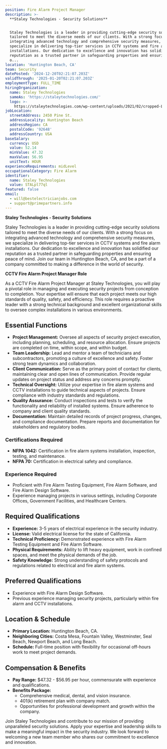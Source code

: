 ```yaml
---
position: Fire Alarm Project Manager
description: >-
  **Staley Technologies - Security Solutions**


  Staley Technologies is a leader in providing cutting-edge security solutions
  tailored to meet the diverse needs of our clients. With a strong focus on
  integrating advanced technology and comprehensive security measures, we
  specialize in delivering top-tier services in CCTV systems and fire alarm
  installations. Our dedication to excellence and innovation has solidified our
  reputation as a trusted partner in safeguarding properties and ensuring peace
  o...
location: 'Huntington Beach, CA'
team: Security
datePosted: '2024-12-20T02:21:07.203Z'
validThrough: '2025-01-20T02:21:07.203Z'
employmentType: FULL_TIME
hiringOrganization:
  name: Staley Technologies
  sameAs: 'https://staleytechnologies.com/'
  logo: >-
    https://staleytechnologies.com/wp-content/uploads/2021/02/cropped-Logo_StaleyTechnologies.png
jobLocation:
  streetAddress: 2450 Pine St.
  addressLocality: Huntington Beach
  addressRegion: CA
  postalCode: '92648'
  addressCountry: USA
baseSalary:
  currency: USD
  value: 52.14
  minValue: 47.32
  maxValue: 56.95
  unitText: HOUR
experienceRequirements: midLevel
occupationalCategory: Fire Alarm
identifier:
  name: Staley Technologies
  value: STALpl77ql
featured: false
email:
  - will@bestelectricianjobs.com
  - support@primepartners.info
---
```




**Staley Technologies - Security Solutions**

Staley Technologies is a leader in providing cutting-edge security solutions tailored to meet the diverse needs of our clients. With a strong focus on integrating advanced technology and comprehensive security measures, we specialize in delivering top-tier services in CCTV systems and fire alarm installations. Our dedication to excellence and innovation has solidified our reputation as a trusted partner in safeguarding properties and ensuring peace of mind. Join our team in Huntington Beach, CA, and be a part of a company committed to making a difference in the world of security.

**CCTV Fire Alarm Project Manager Role**

As a CCTV Fire Alarm Project Manager at Staley Technologies, you will play a pivotal role in managing and executing security projects from conception to completion. Your expertise will ensure that each project meets our high standards of quality, safety, and efficiency. This role requires a proactive leader with a strong technical background and excellent organizational skills to oversee complex installations in various environments.

## Essential Functions

- **Project Management:** Oversee all aspects of security project execution, including planning, scheduling, and resource allocation. Ensure projects are completed on time, within scope, and within budget.
- **Team Leadership:** Lead and mentor a team of technicians and subcontractors, promoting a culture of excellence and safety. Foster strong team dynamics and collaboration.
- **Client Communication:** Serve as the primary point of contact for clients, maintaining clear and open lines of communication. Provide regular updates on project status and address any concerns promptly.
- **Technical Oversight:** Utilize your expertise in fire alarm systems and CCTV installations to guide technical aspects of projects. Ensure compliance with industry standards and regulations.
- **Quality Assurance:** Conduct inspections and tests to verify the functionality and reliability of installed systems. Ensure adherence to company and client quality standards.
- **Documentation:** Maintain detailed records of project progress, changes, and compliance documentation. Prepare reports and documentation for stakeholders and regulatory bodies.

### Certifications Required

- **NFPA 1042:** Certification in fire alarm systems installation, inspection, testing, and maintenance.
- **NFPA 70:** Certification in electrical safety and compliance.

### Experience Required

- Proficient with Fire Alarm Testing Equipment, Fire Alarm Software, and Fire Alarm Design Software.
- Experience managing projects in various settings, including Corporate Offices, Government Facilities, and Healthcare Centers.

## Required Qualifications

- **Experience:** 3-5 years of electrical experience in the security industry.
- **License:** Valid electrical license for the state of California.
- **Technical Proficiency:** Demonstrated experience with Fire Alarm Testing Equipment and Fire Alarm Software.
- **Physical Requirements:** Ability to lift heavy equipment, work in confined spaces, and meet the physical demands of the job.
- **Safety Knowledge:** Strong understanding of safety protocols and regulations related to electrical and fire alarm systems.

## Preferred Qualifications

- Experience with Fire Alarm Design Software.
- Previous experience managing security projects, particularly within fire alarm and CCTV installations.

## Location & Schedule

- **Primary Location:** Huntington Beach, CA.
- **Neighboring Cities:** Costa Mesa, Fountain Valley, Westminster, Seal Beach, Newport Beach, and Long Beach.
- **Schedule:** Full-time position with flexibility for occasional off-hours work to meet project demands.

## Compensation & Benefits

- **Pay Range:** $47.32 - $56.95 per hour, commensurate with experience and qualifications.
- **Benefits Package:**
  - Comprehensive medical, dental, and vision insurance.
  - 401(k) retirement plan with company match.
  - Opportunities for professional development and growth within the company.

Join Staley Technologies and contribute to our mission of providing unparalleled security solutions. Apply your expertise and leadership skills to make a meaningful impact in the security industry. We look forward to welcoming a new team member who shares our commitment to excellence and innovation.